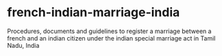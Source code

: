 # french-indian-marriage-india
Procedures, documents and guidelines to register a marriage between a french and an indian citizen under the indian special marriage act in Tamil Nadu, India

